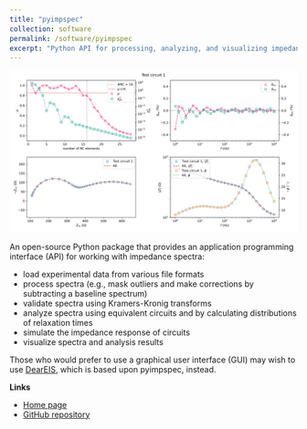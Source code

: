 ```yaml
---
title: "pyimpspec"
collection: software
permalink: /software/pyimpspec
excerpt: "Python API for processing, analyzing, and visualizing impedance spectra<br><img src='/images/pyimpspec.svg'>"
---
```


![Example of exploratory Kramers-Kronig testing results](/images/pyimpspec.svg)

An open-source Python package that provides an application programming interface (API) for working with impedance spectra:

- load experimental data from various file formats
- process spectra (e.g., mask outliers and make corrections by subtracting a baseline spectrum)
- validate spectra using Kramers-Kronig transforms
- analyze spectra using equivalent circuits and by calculating distributions of relaxation times
- simulate the impedance response of circuits
- visualize spectra and analysis results

Those who would prefer to use a graphical user interface (GUI) may wish to use [DearEIS](https://vyrjana.github.io/software/deareis), which is based upon pyimpspec, instead.

**Links**

- [Home page](https://vyrjana.github.io/pyimpspec/)
- [GitHub repository](https://github.com/vyrjana/pyimpspec)
